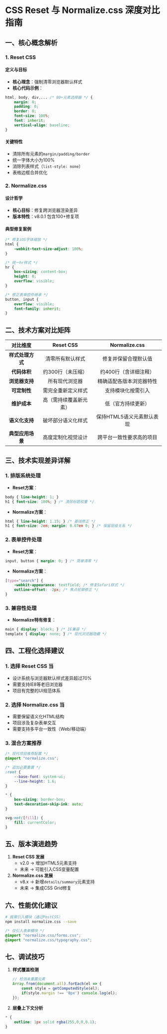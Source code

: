 # CSS Reset 与 Normalize.css 深度对比指南

## 一、核心概念解析

### 1. Reset CSS
#### 定义与目标
- **核心理念**：强制清零浏览器默认样式
- **核心代码示例**：
```css
html, body, div,... /* 80+元素选择器 */ {
    margin: 0;
    padding: 0;
    border: 0;
    font-size: 100%;
    font: inherit;
    vertical-align: baseline;
}
```

#### 关键特性

- 清除所有元素的`margin/padding/border`
- 统一字体大小为100%
- 消除列表样式（`list-style: none`）
- 表格边框合并优化

### 2. Normalize.css

#### 设计哲学

- **核心目标**：修复跨浏览器渲染差异
- **版本特性**：v8.0.1 包含100+修复项

#### 典型修复案例

```css
/* 修复iOS字体缩放 */
html {
    -webkit-text-size-adjust: 100%;
}

/* 统一hr样式 */
hr {
    box-sizing: content-box;
    height: 0;
    overflow: visible;
}

/* 修正表单控件继承 */
button, input {
    overflow: visible;
    font-family: inherit;
}
```

## 二、技术方案对比矩阵

|     对比维度     |       Reset CSS        |       Normalize.css       |
| :--------------: | :--------------------: | :-----------------------: |
| **样式处理方式** |    清零所有默认样式    |   修复并保留合理默认值    |
|   **代码体积**   |   约300行（未压缩）    |   约400行（含详细注释）   |
|  **浏览器支持**  |     所有现代浏览器     | 精确适配各版本浏览器特性  |
|   **可定制性**   |   需完全重新定义样式   |    支持模块化按需引入     |
|   **维护成本**   | 高（需持续覆盖新元素） |    低（官方持续更新）     |
|  **语义化支持**  |   破坏部分语义化样式   | 保持HTML5语义元素默认表现 |
| **典型应用场景** |   高度定制化视觉设计   | 跨平台一致性要求高的项目  |

## 三、技术实现差异详解

### 1. 排版系统处理

- **Reset方案**：

```css
body { line-height: 1; }
h1 { font-size: 100%; } /* 清除标题权重 */
```

- **Normalize方案**：

```css
html { line-height: 1.15; } /* 基线修正 */
h1 { font-size: 2em; margin: 0.67em 0; } /* 保留层级关系 */
```

### 2. 表单控件处理

- **Reset方案**：

```css
input, button { margin: 0; } /* 简单清零 */
```

- **Normalize方案**：

```css
[type="search"] {
    -webkit-appearance: textfield; /* 修复Safari样式 */
    outline-offset: -2px; /* 焦点轮廓修正 */
}
```

### 3. 兼容性处理

- **Normalize特有修复**：

```css
main { display: block; } /* IE兼容 */
template { display: none; } /* 现代浏览器隐藏 */
```

## 四、工程化选择建议

### 1. 选择 Reset CSS 当

- 设计系统与浏览器默认样式差异超过70%
- 需要支持IE8等老旧浏览器
- 项目有完整的UI规范体系

### 2. 选择 Normalize.css 当

- 需要保留语义化HTML结构
- 项目涉及复杂表单交互
- 需要支持多平台一致性（Web/移动端）

### 3. 混合方案推荐

```css
/* 现代项目推荐配置 */
@import "normalize.css";

/* 追加必要重置 */
:root {
    --base-font: system-ui;
    --line-height: 1.6;
}

* {
    box-sizing: border-box;
    text-decoration-skip-ink: auto;
}

svg:not([fill]) { 
    fill: currentColor; 
}
```

## 五、版本演进趋势

1. **Reset CSS 发展**
   - v2.0 → 增加HTML5元素支持
   - 未来 → 可能引入CSS变量配置
2. **Normalize.css 发展**
   - v8.x → 新增`details/summary`元素支持
   - 未来 → 集成CSS Grid修复

## 六、性能优化建议

```bash
# 按需引入模块（通过PostCSS）
npm install normalize.css --save
```

```css
/* 仅引入表单模块 */
@import "normalize.css/forms.css";
@import "normalize.css/typography.css";
```

## 七、调试技巧

1. **样式覆盖检测**

   ```js
   // 检测未重置元素
   Array.from(document.all).forEach(el => {
       const style = getComputedStyle(el);
       if(style.margin !== '0px') console.log(el);
   });
   ```

2. **层叠上下文分析**

```css
* { 
    outline: 1px solid rgba(255,0,0,0.1); 
}
```